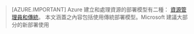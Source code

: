 > [AZURE.IMPORTANT] Azure 建立和處理資源的部署模型有二種：  [資源管理員和傳統](../articles/resource-manager-deployment-model.md)。  本文涵蓋之內容包括使用傳統部署模型。Microsoft 建議大部分的新部署使用